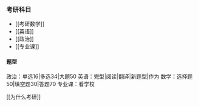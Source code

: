 ### 考研科目
+ [[考研数学]]
+ [[英语]]
+ [[政治]]
+ [[专业课]]

#### 题型
政治：单选16|多选34|大题50
英语：完型|阅读|翻译|新题型|作为
数学：选择题50|填空题30|答题70
专业课：看学校


[[为什么考研]]